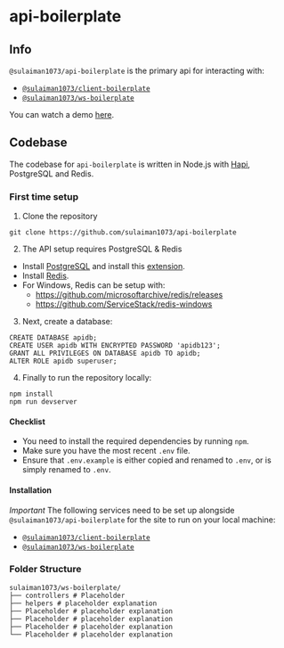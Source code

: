 # api-boilerplate

## Info
`@sulaiman1073/api-boilerplate` is the primary api for interacting with: 

* [`@sulaiman1073/client-boilerplate`](https://github.com/sulaiman1073/client-boilerplate)
* [`@sulaiman1073/ws-boilerplate`](https://github.com/sulaiman1073/ws-boilerplate)

You can watch a demo [here](https://placeholder.youtube.com).

## Codebase
The codebase for `api-boilerplate` is written in Node.js with [Hapi](https://hapi.dev/), PostgreSQL and Redis.

### First time setup

1. Clone the repository

```
git clone https://github.com/sulaiman1073/api-boilerplate
```

2. The API setup requires PostgreSQL & Redis

* Install [PostgreSQL](https://www.postgresql.org/) and install this [extension](https://github.com/iCyberon/pg_hashids).
* Install [Redis](https://redis.io/.).
* For Windows, Redis can be setup with: 
  - https://github.com/microsoftarchive/redis/releases 
  - https://github.com/ServiceStack/redis-windows

3. Next, create a database:

```
CREATE DATABASE apidb;
CREATE USER apidb WITH ENCRYPTED PASSWORD 'apidb123';
GRANT ALL PRIVILEGES ON DATABASE apidb TO apidb;
ALTER ROLE apidb superuser;
```

4. Finally to run the repository locally:

```
npm install
npm run devserver
```

#### Checklist

 - You need to install the required dependencies by running `npm`.
 - Make sure you have the most recent `.env` file.
 - Ensure that `.env.example` is either copied and renamed to `.env`, or is simply renamed to `.env`.

#### Installation
*Important* The following services need to be set up alongside `@sulaiman1073/api-boilerplate` for the site to run on your local machine:

* [`@sulaiman1073/client-boilerplate`](https://github.com/sulaiman1073/client-boilerplate)
* [`@sulaiman1073/ws-boilerplate`](https://github.com/sulaiman1073/ws-boilerplate)

### Folder Structure
```
sulaiman1073/ws-boilerplate/
├── controllers # Placeholder
├── helpers # placeholder explanation
├── Placeholder # placeholder explanation
├── Placeholder # placeholder explanation
├── Placeholder # placeholder explanation
└── Placeholder # placeholder explanation
```

